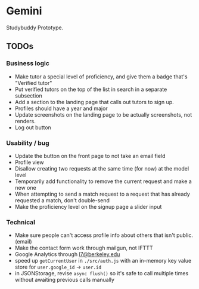 # Gemini

Studybuddy Prototype.

## TODOs

### Business logic

- Make tutor a special level of proficiency, and give them a badge that's "Verified tutor"
- Put verified tutors on the top of the list in search in a separate subsection
- Add a section to the landing page that calls out tutors to sign up.
- Profiles should have a year and major
- Update screenshots on the landing page to be actually screenshots, not renders.
- Log out button

### Usability / bug

- Update the button on the front page to not take an email field
- Profile view
- Disallow creating two requests at the same time (for now) at the model level
- Temporarily add functionality to remove the current request and make a new one
- When attempting to send a match request to a request that has already requested a match, don't double-send
- Make the proficiency level on the signup page a slider input

### Technical

- Make sure people can't access profile info about others that isn't public. (email)
- Make the contact form work through mailgun, not IFTTT
- Google Analytics through l7@berkeley.edu
- speed up `getCurrentUser` in `./src/auth.js` with an in-memory key value store for `user.google_id` -> `user.id`
- in JSONStorage, revise `async flush()` so it's safe to call multiple times without awaiting previous calls manually

